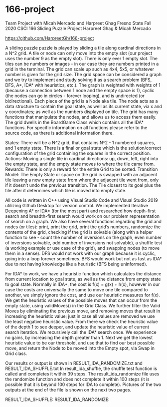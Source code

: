 # 166-project
 Team Project with Micah Mercado and Harpreet Ghag
Fresno State Fall 2020
CSCI 166
Sliding Puzzle Project
Harpreet Ghag & Micah Mercado

https://github.com/HarpreetGh/166-project


A sliding puzzle puzzle is played by sliding a tile along cardinal directions in a N^2 grid. A tile or node can only move into the empty slot (our project uses the number 9 as the empty slot). There is only ever 1 empty slot. The tiles can be numbers or images - in our case they are numbers printed in a grid in the terminal. The grid can scale up such as 4x4, 5x5, or whatever number is given for the grid size. The grid space can be considered a graph and we try to implement and study solving it as a search problem (BFS, DFS, A*, IDA* with heuristics, etc.). The graph is weighted with weights of 1 (because a connection between 1 node and the empty space is 1), cyclic (the nodes can go in circles - forever looping), and is undirected (or bidirectional). Each piece of the grid is a Node aka tile. The node acts as a data structure to contain the goal state, as well as its current state, via x and y coordinates; as well as the numbers displayed on tile. The grid has many functions that manipulate the nodes, and allows us to access them easily. The grid dwells in the BoardGame Class which contains all the IDA* functions. For specific information on all functions please refer to the source code, as there is additional information there.

States: There will be a N^2 grid, that contains N^2 - 1 numbered squares, and 1 empty state. There is a final or goal state which is the solution/correct configuration of the grid containing the squares in the correct position. 
Actions: Moving a single tile in cardinal directions: up, down, left, right into the empty state, and the empty state moves to where the tile came from. 
Rewards: There is only a reward for the entire Grid to be sorted.
Transition Model: The Empty State or space on the grid is swapped with an adjacent tile leaving a new empty state from where the adjacent tile went from, only if it doesn’t undo the previous transition. The Tile closest to its goal plus  the tile after it determines which tile is moved into empty state.

All code is written in C++ using Visual Studio Code and Visual Studio 2019 utilizing Github Desktop for version control. We implemented Iterative Deepening A* or IDA* (for the most part) and researched how depth-first search and breadth-first search would work on our problem representation of search on a graph. We also have several functions regarding the grid and nodes (or tiles): print, print the grid, print the grid’s numbers, randomize the contents of the grid, checking if the grid is solvable (along with a helper function to see - count the number of inversions on the graph, even number of inversions solvable, odd number of inversions not solvable), a shuffle test (a working example or use case of the grid), and swapping nodes (to move them in a sense). DFS would not work with our graph because it is cyclic, going into a loop forever sometimes. BFS would work but not as fast as IDA* due to not having knowledge like a heuristic (BFS being uninformed). 

For IDA* to work, we have a heuristic function which calculates the distance from current location to goal state, as well as the distance from empty state to goal state. Normally in IDA*, the cost is f(x) = g(x) + h(x), however in our case the costs are universally the same to move one tile compared to another, we simply ignore the cost, and use our heuristic measures for f(x). We get the heuristic values of the possible moves that can occur from the empty state, using validMoves() in the Grid Class. We further filter the Valid Moves by eliminating the previous move, and removing moves that result in increasing the heuristic value; just in case all values are removed we use the least negative heuristic value. From there we check the heuristic value of the depth 1 to see deeper, and update the heuristic value of current search iteration. We recursively call the IDA* search once. We experience no gains, by increasing the depth greater than 1. Next we get the lowest heuristic value to be our threshold, and use that to find our best possible move, and return the Node to be moved into the Empty spot, via Swap in Grid class.  

Our results or output is shown in RESULT_IDA_RANDOMIZE.txt and RESULT_IDA_SHUFFLE.txt
In result_ida_shuffle, the shuffle test function is called and completes it within 39 steps. The result_ida_randomize file uses the randomize function and does not complete it within 100 steps (it is possible that it is beyond 100 steps for IDA to complete). 
Pictures of the two outputs at the end of the file is shown on the next two pages.


RESULT_IDA_SHUFFLE:                                                           RESULT_IDA_RANDOMIZE:






